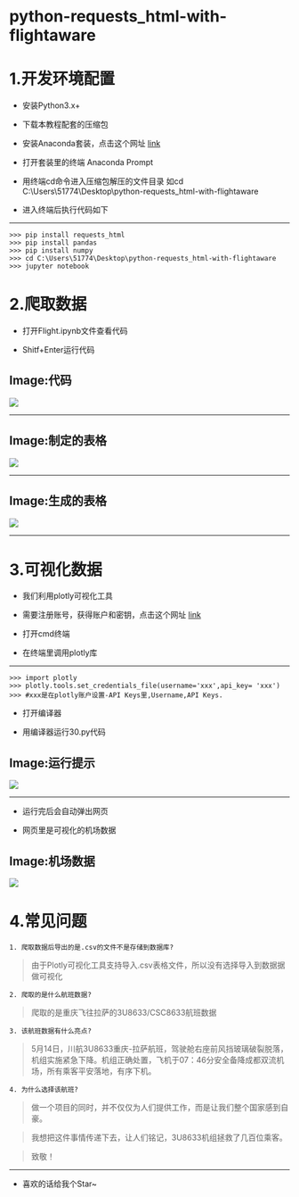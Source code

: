 # python-requests_html-with-flightaware #

# 1.开发环境配置 #


- 安装Python3.x+

- 下载本教程配套的压缩包

- 安装Anaconda套装，点击这个网址 [link](https://www.anaconda.com/download/)

- 打开套装里的终端 Anaconda Prompt

- 用终端cd命令进入压缩包解压的文件目录 如cd C:\Users\51774\Desktop\python-requests_html-with-flightaware

- 进入终端后执行代码如下

________________________________________
    >>> pip install requests_html 
	>>> pip install pandas
	>>> pip install numpy
	>>> cd C:\Users\51774\Desktop\python-requests_html-with-flightaware 
	>>> jupyter notebook


# 2.爬取数据 #




- 打开Flight.ipynb文件查看代码

- Shitf+Enter运行代码




## Image:代码 ##
![](https://i.imgur.com/ewPnTD4.png)
_________________________________

## Image:制定的表格 ##

![](https://i.imgur.com/vix3MQA.png)
___________________________________
	
## Image:生成的表格 ##
![](https://i.imgur.com/29twv5J.png)
___________________________________





# 3.可视化数据 #
- 我们利用plotly可视化工具

- 需要注册账号，获得账户和密钥，点击这个网址 [link](https://plot.ly/accounts/login/?action=login#/)

- 打开cmd终端

- 在终端里调用plotly库

________________________________________
    >>> import plotly
    >>> plotly.tools.set_credentials_file(username='xxx',api_key= 'xxx')
    >>> #xxx是在plotly账户设置-API Keys里,Username,API Keys.


- 打开编译器

- 用编译器运行30.py代码

## Image:运行提示 ##

![](https://i.imgur.com/g8vetaz.png) 
____________________________________

- 运行完后会自动弹出网页

- 网页里是可视化的机场数据

## Image:机场数据 ##
![](https://i.imgur.com/T5SpoUN.png) 





# 4.常见问题 #
	1. 爬取数据后导出的是.csv的文件不是存储到数据库?
	
> 由于Plotly可视化工具支持导入.csv表格文件，所以没有选择导入到数据据做可视化
	
	2. 爬取的是什么航班数据?
> 爬取的是重庆飞往拉萨的3U8633/CSC8633航班数据

	3. 该航班数据有什么亮点?
> 5月14日，川航3U8633重庆-拉萨航班，驾驶舱右座前风挡玻璃破裂脱落，机组实施紧急下降。机组正确处置，飞机于07：46分安全备降成都双流机场，所有乘客平安落地，有序下机。

	4. 为什么选择该航班?
> 做一个项目的同时，并不仅仅为人们提供工作，而是让我们整个国家感到自豪。

> 我想把这件事情传递下去，让人们铭记，3U8633机组拯救了几百位乘客。

> 致敬！
____________________________________

- 喜欢的话给我个Star~

